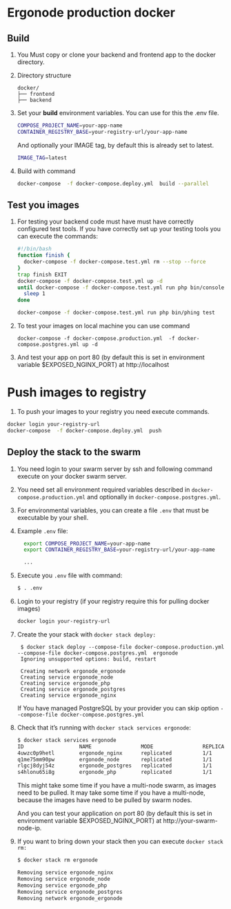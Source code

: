 # Ergonode production docker


## Build
 
1. You Must copy or clone your backend and frontend  app to the docker directory.

2. Directory structure

   ```        
   docker/
   ├── frontend
   ├── backend
   ```

3. Set your **build** environment variables. You can use for this the .env file.

   ```bash
   COMPOSE_PROJECT_NAME=your-app-name
   CONTAINER_REGISTRY_BASE=your-registry-url/your-app-name
   ```

   And optionally your IMAGE tag,  by default this is already set to latest. 

   ```bash
   IMAGE_TAG=latest
   ```
4. Build with command
   ```bash
   docker-compose  -f docker-compose.deploy.yml  build --parallel
   ```

## Test you images

1. For testing your backend code must have must have correctly configured test tools.
If you have correctly set up your testing tools you can execute the commands: 


   ```bash
   #!/bin/bash
   function finish {
     docker-compose -f docker-compose.test.yml rm --stop --force
   }
   trap finish EXIT
   docker-compose -f docker-compose.test.yml up -d
   until docker-compose -f docker-compose.test.yml run php bin/console doctrine:query:sql "SELECT 1" > /dev/null 2>&1; do
     sleep 1
   done
   
   docker-compose -f docker-compose.test.yml run php bin/phing test
   ```

2. To test your images on local machine you can use command
 
   ```
   docker-compose -f docker-compose.production.yml  -f docker-compose.postgres.yml up -d
   ```
3. And test your app on port 80 (by default this is set in environment variable $EXPOSED_NGINX_PORT) at http://localhost

# Push images to registry

1. To push your images to your registry you need execute commands. 


```bash
docker login your-registry-url
docker-compose  -f docker-compose.deploy.yml  push
```

## Deploy the stack to the swarm


1. You need login to your swarm server by ssh and following command execute on your docker swarm server.  

2. You need set all environment required variables described in `docker-compose.production.yml` and optionally  in `docker-compose.postgres.yml`.

3. For environmental variables, you can create a file `.env` that must be executable by your shell.

4. Example `.env` file:

   ```bash
     export COMPOSE_PROJECT_NAME=your-app-name
     export CONTAINER_REGISTRY_BASE=your-registry-url/your-app-name

     ...
   ```

5. Execute you `.env` file with command:

   ```bash
   $ . .env
   ```
6. Login to your registry (if your registry require this for pulling docker images)

    ```bash
    docker login your-registry-url
    ```
   
4. Create the your stack with `docker stack deploy:`
   ```
    $ docker stack deploy --compose-file docker-compose.production.yml --compose-file docker-compose.postgres.yml  ergonode
    Ignoring unsupported options: build, restart
   
    Creating network ergonode_ergonode
    Creating service ergonode_node
    Creating service ergonode_php
    Creating service ergonode_postgres
    Creating service ergonode_nginx
   ```

    If  You have managed PostgreSQL by your provider you can skip option `--compose-file docker-compose.postgres.yml`
      
5. Check that it’s running with `docker stack services ergonode`:  
   ```bash
   $ docker stack services ergonode
   ID                  NAME                MODE                REPLICAS            IMAGE                                            PORTS
   4uwzc0p9hetl        ergonode_nginx      replicated          1/1                 harbor.strix.app/ergonode-demo/nginx:latest      *:80->80/tcp
   q1me75mm90pw        ergonode_node       replicated          1/1                 harbor.strix.app/ergonode-demo/node:latest       
   rlgcj8dyj54z        ergonode_postgres   replicated          1/1                 harbor.strix.app/ergonode-demo/postgres:latest   
   s4hlonu65i8g        ergonode_php        replicated          1/1                 harbor.strix.app/ergonode-demo/php:latest
   ```
   This might take some time if you have a multi-node swarm, as images need to be pulled.
   It may take some time if you have a multi-node, because the images have need to be pulled by swarm nodes.
   
   And you can test your application on port 80 (by default this is set in environment variable $EXPOSED_NGINX_PORT) at http://your-swarm-node-ip.
   
6. If you want to bring down your stack then you can execute `docker stack rm:`
   ```bash
   $ docker stack rm ergonode 
   
   Removing service ergonode_nginx
   Removing service ergonode_node
   Removing service ergonode_php
   Removing service ergonode_postgres
   Removing network ergonode_ergonode
  ```     